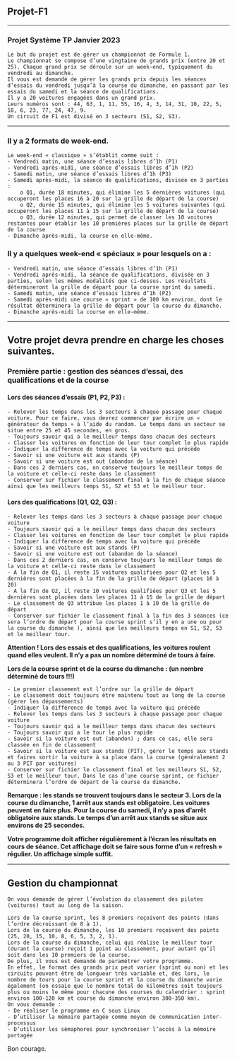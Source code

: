 ## Projet-F1
***

### Projet Système TP Janvier 2023
    Le but du projet est de gérer un championnat de Formule 1.
    Le championnat se compose d’une vingtaine de grands prix (entre 20 et 25). Chaque grand prix se déroule sur un week-end, typiquement du vendredi au dimanche.
    Il vous est demandé de gérer les grands prix depuis les séances d’essais du vendredi jusqu’à la course du dimanche, en passant par les essais du samedi et la séance de qualifications.
    Il y a 20 voitures engagées dans un grand prix.
    Leurs numéros sont : 44, 63, 1, 11, 55, 16, 4, 3, 14, 31, 10, 22, 5, 18, 6, 23, 77, 24, 47, 9.
    Un circuit de F1 est divisé en 3 secteurs (S1, S2, S3).

***
### Il y a 2 formats de week-end.

    Le week-end « classique » s’établit comme suit :
    - Vendredi matin, une séance d’essais libres d’1h (P1)
    - Vendredi après-midi, une séance d’essais libres d’1h (P2)
    - Samedi matin, une séance d’essais libres d’1h (P3)
    - Samedi après-midi, la séance de qualifications, divisée en 3 parties :
        o Q1, durée 18 minutes, qui élimine les 5 dernières voitures (qui occuperont les places 16 à 20 sur la grille de départ de la course)
        o Q2, durée 15 minutes, qui élimine les 5 voitures suivantes (qui occuperont les places 11 à 15 sur la grille de départ de la course)
        o Q3, durée 12 minutes, qui permet de classer les 10 voitures restantes pour établir les 10 premières places sur la grille de départ de la course
    - Dimanche après-midi, la course en elle-même.

### Il y a quelques week-end « spéciaux » pour lesquels on a :

    - Vendredi matin, une séance d’essais libres d’1h (P1)
    - Vendredi après-midi, la séance de qualifications, divisée en 3 parties, selon les mêmes modalités que ci-dessus. Les résultats détermineront la grille de départ pour la course sprint du samedi.
    - Samedi matin, une séance d’essais libres d’1h (P2)
    - Samedi après-midi une course « sprint » de 100 km environ, dont le résultat déterminera la grille de départ pour la course du dimanche.
    - Dimanche après-midi la course en elle-même.

***
## Votre projet devra prendre en charge les choses suivantes.

### Première partie : gestion des séances d’essai, des qualifications et de la course

#### Lors des séances d’essais (P1, P2, P3) :

    - Relever les temps dans les 3 secteurs à chaque passage pour chaque voiture. Pour ce faire, vous devrez commencer par écrire un « générateur de temps » à l’aide du random. Le temps dans un secteur se situe entre 25 et 45 secondes, en gros.
    - Toujours savoir qui a le meilleur temps dans chacun des secteurs
    - Classer les voitures en fonction de leur tour complet le plus rapide
    - Indiquer la différence de temps avec la voiture qui précède
    - Savoir si une voiture est aux stands (P)
    - Savoir si une voiture est out (abandon de la séance)
    - Dans ces 2 derniers cas, on conserve toujours le meilleur temps de la voiture et celle-ci reste dans le classement
    - Conserver sur fichier le classement final à la fin de chaque séance ainsi que les meilleurs temps S1, S2 et S3 et le meilleur tour.

#### Lors des qualifications (Q1, Q2, Q3) :

    - Relever les temps dans les 3 secteurs à chaque passage pour chaque voiture
    - Toujours savoir qui a le meilleur temps dans chacun des secteurs
    - Classer les voitures en fonction de leur tour complet le plus rapide
    - Indiquer la différence de temps avec la voiture qui précède
    - Savoir si une voiture est aux stands (P)
    - Savoir si une voiture est out (abandon de la séance)
    - Dans ces 2 derniers cas, on conserve toujours le meilleur temps de la voiture et celle-ci reste dans le classement
    - A la fin de Q1, il reste 15 voitures qualifiées pour Q2 et les 5 dernières sont placées à la fin de la grille de départ (places 16 à 20)
    - A la fin de Q2, il reste 10 voitures qualifiées pour Q3 et les 5 dernières sont placées dans les places 11 à 15 de la grille de départ
    - Le classement de Q3 attribue les places 1 à 10 de la grille de départ
    - Conserver sur fichier le classement final à la fin des 3 séances (ce sera l’ordre de départ pour la course sprint s’il y en a une ou pour la course du dimanche ), ainsi que les meilleurs temps en S1, S2, S3 et le meilleur tour.

**Attention ! Lors des essais et des qualifications, les voitures roulent quand elles veulent. Il n’y a pas un nombre déterminé de tours à faire.**

**Lors de la course sprint et de la course du dimanche : (un nombre déterminé de tours !!!)**
 
    - Le premier classement est l’ordre sur la grille de départ
    - Le classement doit toujours être maintenu tout au long de la course (gérer les dépassements)
    - Indiquer la différence de temps avec la voiture qui précède
    - Relever les temps dans les 3 secteurs à chaque passage pour chaque voiture
    - Toujours savoir qui a le meilleur temps dans chacun des secteurs
    - Toujours savoir qui a le tour le plus rapide
    - Savoir si la voiture est out (abandon) ; dans ce cas, elle sera classée en fin de classement
    - Savoir si la voiture est aux stands (PIT), gérer le temps aux stands et faires sortir la voiture à sa place dans la course (généralement 2 ou 3 PIT par voitures)
    - Conserver sur fichier le classement final et les meilleurs S1, S2, S3 et le meilleur tour. Dans le cas d’une course sprint, ce fichier déterminera l’ordre de départ de la course du dimanche.

**Remarque : les stands se trouvent toujours dans le secteur 3. Lors de la course du dimanche, 1 arrêt aux stands est obligatoire. Les voitures peuvent en faire plus. 
Pour la course du samedi, il n’y a pas d’arrêt obligatoire aux stands. Le temps d’un arrêt aux stands se situe aux environs de 25 secondes.**

**Votre programme doit afficher régulièrement à l’écran les résultats en cours de séance. Cet affichage doit se faire sous forme d’un « refresh » régulier. Un affichage simple suffit.**

***

## Gestion du championnat

    On vous demande de gérer l’évolution du classement des pilotes (voitures) tout au long de la saison.

    Lors de la course sprint, les 8 premiers reçoivent des points (dans l’ordre décroissant de 8 à 1).
    Lors de la course du dimanche, les 10 premiers reçoivent des points (25, 20, 15, 10, 8, 6, 5, 3, 2, 1).
    Lors de la course du dimanche, celui qui réalise le meilleur tour (durant la course) reçoit 1 point au classement, pour autant qu’il soit dans les 10 premiers de la course.
    De plus, il vous est demandé de paramétrer votre programme.
    En effet, le format des grands prix peut varier (sprint ou non) et les circuits peuvent être de longueur très variable et, dès lors, le nombre de tours pour la course sprint et la course du dimanche varie également (on essaie que le nombre total de kilomètres soit toujours plus ou moins le même pour chacune des courses du calendrier : sprint environ 100-120 km et course du dimanche environ 300-350 km).
    On vous demande :
    - De réaliser le programme en C sous Linux
    - D’utiliser la mémoire partagée comme moyen de communication inter-processus
    - D’utiliser les sémaphores pour synchroniser l’accès à la mémoire partagée

Bon courage.

